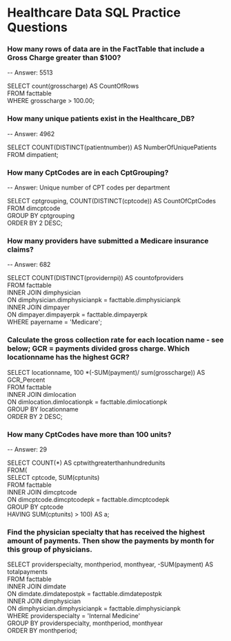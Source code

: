 # Healthcare Data SQL Practice Questions

### How many rows of data are in the FactTable that include a Gross Charge greater than $100? 
-- Answer: 5513

SELECT count(grosscharge) AS CountOfRows 
<br>FROM facttable
<br>WHERE grosscharge > 100.00;

### How many unique patients exist in the Healthcare_DB?
-- Answer: 4962

SELECT COUNT(DISTINCT(patientnumber)) AS NumberOfUniquePatients 
<br>FROM dimpatient;

### How many CptCodes are in each CptGrouping?
-- Answer: Unique number of CPT codes per department

SELECT cptgrouping, COUNT(DISTINCT(cptcode)) AS CountOfCptCodes
<br> FROM dimcptcode
<br> GROUP BY cptgrouping
<br> ORDER BY 2 DESC;

### How many providers have submitted a Medicare insurance claims?
-- Answer: 682

SELECT COUNT(DISTINCT(providernpi)) AS countofproviders
<br>FROM facttable 
<br>INNER JOIN dimphysician
<br>ON dimphysician.dimphysicianpk = facttable.dimphysicianpk
<br>INNER JOIN dimpayer
<br>ON dimpayer.dimpayerpk = facttable.dimpayerpk
<br>WHERE payername = 'Medicare';

### Calculate the gross collection rate for each location name - see below; GCR = payments divided gross charge. Which locationname has the highest GCR? 

SELECT locationname, 100 *(-SUM(payment)/ sum(grosscharge)) AS GCR_Percent
<br> FROM facttable
<br> INNER JOIN dimlocation
<br> ON dimlocation.dimlocationpk = facttable.dimlocationpk
<br> GROUP BY  locationname
<br> ORDER BY 2 DESC;

### How many CptCodes have more than 100 units?
-- Answer: 29 

SELECT COUNT(*) AS cptwithgreaterthanhundredunits
<br> FROM(
<br>	SELECT cptcode, SUM(cptunits)
<br>	FROM facttable 
<br>	INNER JOIN dimcptcode
<br>	ON dimcptcode.dimcptcodepk = facttable.dimcptcodepk
<br>	GROUP BY cptcode
<br>	HAVING SUM(cptunits) > 100) AS a; 

### Find the physician specialty that has received the highest amount of payments. Then show the payments by month for this group of physicians. 
SELECT providerspecialty, monthperiod, monthyear,  -SUM(payment) AS totalpayments
<br>FROM facttable
<br>INNER JOIN dimdate
<br>ON dimdate.dimdatepostpk = facttable.dimdatepostpk
<br>INNER JOIN dimphysician
<br>ON dimphysician.dimphysicianpk = facttable.dimphysicianpk
<br>WHERE providerspecialty = 'Internal Medicine'
<br>GROUP BY providerspecialty, monthperiod, monthyear
<br>ORDER BY monthperiod;






